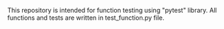 This repository is intended for function testing using "pytest" library. All functions and tests are written in test_function.py file.
